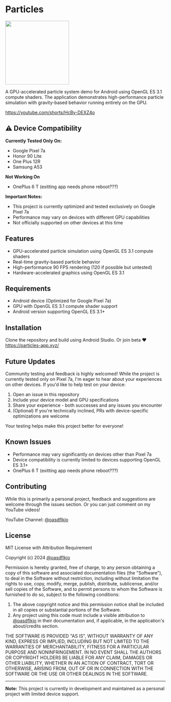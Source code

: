 # Particles

<img src="https://github.com/user-attachments/assets/a4dfa909-aa3b-4a5c-bf49-80e5ee2910b1" width="200">


A GPU-accelerated particle system demo for Android using OpenGL ES 3.1 compute shaders. The application demonstrates high-performance particle simulation with gravity-based behavior running entirely on the GPU.

https://youtube.com/shorts/HcBy-DEXZ4o

## ⚠️ Device Compatibility

**Currently Tested Only On:**
- Google Pixel 7a
- Honor 90 Lite
- One Plus 12R
- Samsung A53

**Not Working On**
- OnePlus 6 T (exitting app needs phone reboot???)

**Important Notes:**
- This project is currently optimized and tested exclusively on Google Pixel 7a
- Performance may vary on devices with different GPU capabilities
- Not officially supported on other devices at this time

## Features

- GPU-accelerated particle simulation using OpenGL ES 3.1 compute shaders
- Real-time gravity-based particle behavior
- High-performance 90 FPS rendering (120 if possible but untested)
- Hardware-accelerated graphics using OpenGL ES 3.1

## Requirements

- Android device (Optimized for Google Pixel 7a)
- GPU with OpenGL ES 3.1 compute shader support
- Android version supporting OpenGL ES 3.1+

## Installation

Clone the repository and build using Android Studio. Or join beta ❤️
https://particles-app.xyz/

## Future Updates

Community testing and feedback is highly welcomed! While the project is currently tested only on Pixel 7a, I'm eager to hear about your experiences on other devices. If you'd like to help test on your device:

1. Open an issue in this repository
2. Include your device model and GPU specifications
3. Share your experience - both successes and any issues you encounter
4. (Optional) If you're technically inclined, PRs with device-specific optimizations are welcome

Your testing helps make this project better for everyone!

## Known Issues

- Performance may vary significantly on devices other than Pixel 7a
- Device compatibility is currently limited to devices supporting OpenGL ES 3.1+
- OnePlus 6 T (exitting app needs phone reboot???)

## Contributing

While this is primarily a personal project, feedback and suggestions are welcome through the issues section. Or you can just comment on my YouTube videos!

YouTube Channel: [@oasdflkjo](https://www.youtube.com/@oasdflkjo)

## License

MIT License with Attribution Requirement

Copyright (c) 2024 [@oasdflkjo](https://www.youtube.com/@oasdflkjo)

Permission is hereby granted, free of charge, to any person obtaining a copy of this software and associated documentation files (the "Software"), to deal in the Software without restriction, including without limitation the rights to use, copy, modify, merge, publish, distribute, sublicense, and/or sell copies of the Software, and to permit persons to whom the Software is furnished to do so, subject to the following conditions:

1. The above copyright notice and this permission notice shall be included in all copies or substantial portions of the Software.
2. Any project using this code must include a visible attribution to [@oasdflkjo](https://www.youtube.com/@oasdflkjo) in their documentation and, if applicable, in the application's about/credits section.

THE SOFTWARE IS PROVIDED "AS IS", WITHOUT WARRANTY OF ANY KIND, EXPRESS OR IMPLIED, INCLUDING BUT NOT LIMITED TO THE WARRANTIES OF MERCHANTABILITY, FITNESS FOR A PARTICULAR PURPOSE AND NONINFRINGEMENT. IN NO EVENT SHALL THE AUTHORS OR COPYRIGHT HOLDERS BE LIABLE FOR ANY CLAIM, DAMAGES OR OTHER LIABILITY, WHETHER IN AN ACTION OF CONTRACT, TORT OR OTHERWISE, ARISING FROM, OUT OF OR IN CONNECTION WITH THE SOFTWARE OR THE USE OR OTHER DEALINGS IN THE SOFTWARE.

---
**Note:** This project is currently in development and maintained as a personal project with limited device support.
